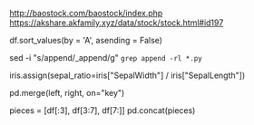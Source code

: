 http://baostock.com/baostock/index.php
https://akshare.akfamily.xyz/data/stock/stock.html#id197

df.sort_values(by = 'A', asending = False)

sed -i "s/append/_append/g" `grep append -rl *.py`

iris.assign(sepal_ratio=iris["SepalWidth"] / iris["SepalLength"])

pd.merge(left, right, on="key")

pieces = [df[:3], df[3:7], df[7:]]
pd.concat(pieces)
